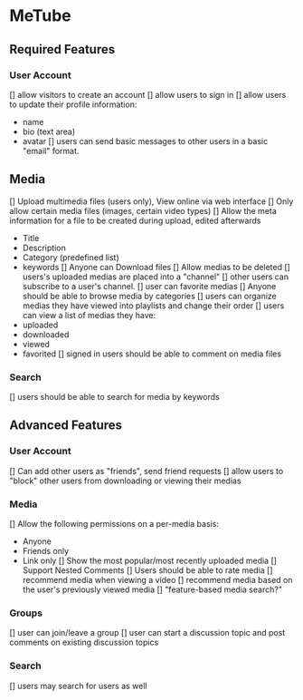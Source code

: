 # MeTube

## Required Features

### User Account

[] allow visitors to create an account
[] allow users to sign in
[] allow users to update their profile information:
  * name
  * bio (text area)
  * avatar
[] users can send basic messages to other users in a basic "email" format.

## Media
[] Upload multimedia files (users only), View online via web interface
[] Only allow certain media files (images, certain video types)
[] Allow the meta information for a file to be created during upload, edited afterwards
  * Title
  * Description
  * Category (predefined list)
  * keywords
[] Anyone can Download files
[] Allow medias to be deleted
[] users's uploaded medias are placed into a "channel"
[] other users can subscribe to a user's channel.
[] user can favorite medias
[] Anyone should be able to browse media by categories
[] users can organize medias they have viewed into playlists and change their order
[] users can view a list of medias they have:
  * uploaded
  * downloaded
  * viewed
  * favorited
[] signed in users should be able to comment on media files

### Search

[] users should be able to search for media by keywords

## Advanced Features

### User Account
[] Can add other users as "friends", send friend requests
[] allow users to "block" other users from downloading or viewing their medias

### Media

[] Allow the following permissions on a per-media basis:
  * Anyone
  * Friends only
  * Link only
[] Show the most popular/most recently uploaded media
[] Support Nested Comments
[] Users should be able to rate media
[] recommend media when viewing a video
[] recommend media based on the user's previously viewed media
[] "feature-based media search?"

### Groups

[] user can join/leave a group
[] user can start a discussion topic and post comments on existing discussion topics

### Search

[] users may search for users as well